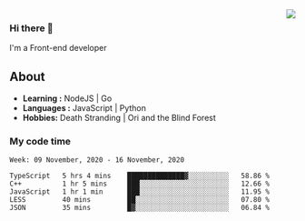<img align='right' src="https://github-readme-stats.vercel.app/api?username=strugglebak&show_icons=true">

### Hi there 👋

I'm a Front-end developer

## About

-  **Learning :** NodeJS | Go
-  **Languages :** JavaScript | Python
-  **Hobbies:** Death Stranding | Ori and the Blind Forest

### My code time

<!--START_SECTION:waka-->
```text
Week: 09 November, 2020 - 16 November, 2020

TypeScript   5 hrs 4 mins    ██████████████▓░░░░░░░░░░   58.86 % 
C++          1 hr 5 mins     ███░░░░░░░░░░░░░░░░░░░░░░   12.66 % 
JavaScript   1 hr 1 min      ███░░░░░░░░░░░░░░░░░░░░░░   11.95 % 
LESS         40 mins         ██░░░░░░░░░░░░░░░░░░░░░░░   07.80 % 
JSON         35 mins         █▓░░░░░░░░░░░░░░░░░░░░░░░   06.84 % 
```
<!--END_SECTION:waka-->
